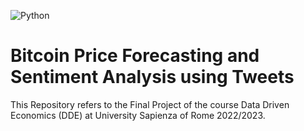 ![Python](https://img.shields.io/badge/python-3670A0?style=for-the-badge&logo=python&logoColor=ffdd54)
# Bitcoin Price Forecasting and Sentiment Analysis using Tweets

This Repository refers to the Final Project of the course Data Driven Economics (DDE) at University Sapienza of Rome 2022/2023.
